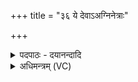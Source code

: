 +++
title = "३६ ये देवाऽअग्निनेत्राः"

+++
<details><summary>पदपाठः - दयानन्दादि</summary>

ये। दे॒वाः। अग्निने॑त्रा॒ इत्य॑ग्निऽने॑त्राः। पु॒रः॒सद॒ इति॑ पु॒रः॒ऽसदः॑। तेभ्यः॑। स्वाहा॑। ये। दे॒वाः। य॒मने॑त्रा॒ इति॑ य॒मऽने॑त्राः। द॒क्षि॒णा॒सद॒ इति॑ दक्षिणा॒ऽसदः॑। तेभ्यः॑। स्वाहा॑। ये। दे॒वाः। वि॒श्वदे॑वनेत्रा॒ इति॑ वि॒श्वदे॑वऽनेत्राः। प॒श्चात्सद॒ इति॑ पश्चा॒त्ऽसदः॑। तेभ्यः॑। स्वाहा॑। ये। दे॒वाः। मि॒त्रावरु॑णनेत्रा॒ इति॑ मि॒त्रावरु॑णऽनेत्राः। वा॒। म॒रुन्ने॑त्रा॒ इति॑ म॒रुत्ऽने॑त्राः। वा॒। उ॒त्त॒रा॒सद॒ इत्यु॑त्तरा॒ऽसदः॑। तेभ्यः॑। स्वाहा॑। ये। दे॒वाः। सोम॑नेत्रा॒ इति सोम॑ऽनेत्राः। उ॒प॒रि॒सद॒ इत्यु॑परि॒ऽसदः॑। दुव॑स्वन्तः। तेभ्यः॑। स्वाहा॑। ३६।
</details>

<details><summary>अधिमन्त्रम् (VC)</summary>

- विश्वेदेवा देवताः
- वरुण ऋषिः
- विकृतिः
- मध्यमः
</details>